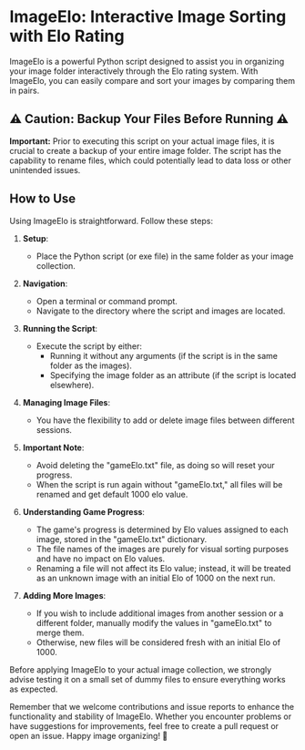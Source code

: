# ImageElo: Interactive Image Sorting with Elo Rating

ImageElo is a powerful Python script designed to assist you in organizing your image folder interactively through the Elo rating system. With ImageElo, you can easily compare and sort your images by comparing them in pairs.

## ⚠️ Caution: Backup Your Files Before Running ⚠️

**Important:** Prior to executing this script on your actual image files, it is crucial to create a backup of your entire image folder. The script has the capability to rename files, which could potentially lead to data loss or other unintended issues.

## How to Use

Using ImageElo is straightforward. Follow these steps:

1. **Setup**:
   - Place the Python script (or exe file) in the same folder as your image collection.

2. **Navigation**:
   - Open a terminal or command prompt.
   - Navigate to the directory where the script and images are located.

3. **Running the Script**:
   - Execute the script by either:
     - Running it without any arguments (if the script is in the same folder as the images).
     - Specifying the image folder as an attribute (if the script is located elsewhere).

4. **Managing Image Files**:
   - You have the flexibility to add or delete image files between different sessions.

5. **Important Note**:
   - Avoid deleting the "gameElo.txt" file, as doing so will reset your progress.
   - When the script is run again without "gameElo.txt," all files will be renamed and get default 1000 elo value.

6. **Understanding Game Progress**:
   - The game's progress is determined by Elo values assigned to each image, stored in the "gameElo.txt" dictionary.
   - The file names of the images are purely for visual sorting purposes and have no impact on Elo values.
   - Renaming a file will not affect its Elo value; instead, it will be treated as an unknown image with an initial Elo of 1000 on the next run.

7. **Adding More Images**:
   - If you wish to include additional images from another session or a different folder, manually modify the values in "gameElo.txt" to merge them.
   - Otherwise, new files will be considered fresh with an initial Elo of 1000.

Before applying ImageElo to your actual image collection, we strongly advise testing it on a small set of dummy files to ensure everything works as expected.

Remember that we welcome contributions and issue reports to enhance the functionality and stability of ImageElo. Whether you encounter problems or have suggestions for improvements, feel free to create a pull request or open an issue. Happy image organizing! 📸
